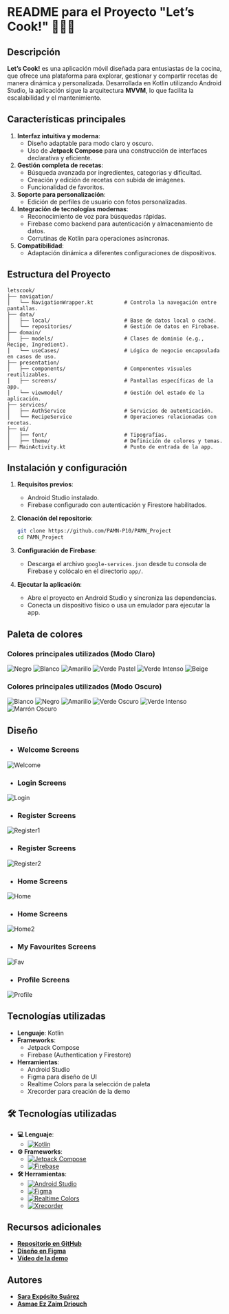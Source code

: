# README para el Proyecto "Let’s Cook!" 🧑🏻‍🍳

## Descripción

**Let’s Cook!** es una aplicación móvil diseñada para entusiastas de la cocina, que ofrece una plataforma para explorar, gestionar y compartir recetas de manera dinámica y personalizada. Desarrollada en Kotlin utilizando Android Studio, la aplicación sigue la arquitectura **MVVM**, lo que facilita la escalabilidad y el mantenimiento.

## Características principales

1. **Interfaz intuitiva y moderna**:
   - Diseño adaptable para modo claro y oscuro.
   - Uso de **Jetpack Compose** para una construcción de interfaces declarativa y eficiente.
2. **Gestión completa de recetas**:
   - Búsqueda avanzada por ingredientes, categorías y dificultad.
   - Creación y edición de recetas con subida de imágenes.
   - Funcionalidad de favoritos.
3. **Soporte para personalización**:
   - Edición de perfiles de usuario con fotos personalizadas.
4. **Integración de tecnologías modernas**:
   - Reconocimiento de voz para búsquedas rápidas.
   - Firebase como backend para autenticación y almacenamiento de datos.
   - Corrutinas de Kotlin para operaciones asíncronas.
5. **Compatibilidad**:
   - Adaptación dinámica a diferentes configuraciones de dispositivos.

## Estructura del Proyecto

```
letscook/
├── navigation/
│   └── NavigationWrapper.kt          # Controla la navegación entre pantallas.
├── data/
│   ├── local/                        # Base de datos local o caché.
│   └── repositories/                 # Gestión de datos en Firebase.
├── domain/
│   ├── models/                       # Clases de dominio (e.g., Recipe, Ingredient).
│   └── useCases/                     # Lógica de negocio encapsulada en casos de uso.
├── presentation/
│   ├── components/                   # Componentes visuales reutilizables.
│   ├── screens/                      # Pantallas específicas de la app.
│   └── viewmodel/                    # Gestión del estado de la aplicación.
├── services/
│   ├── AuthService                   # Servicios de autenticación.
│   └── RecipeService                 # Operaciones relacionadas con recetas.
├── ui/
│   ├── font/                         # Tipografías.
│   ├── theme/                        # Definición de colores y temas.
├── MainActivity.kt                   # Punto de entrada de la app.
```

## Instalación y configuración

1. **Requisitos previos**:
   - Android Studio instalado.
   - Firebase configurado con autenticación y Firestore habilitados.

2. **Clonación del repositorio**:
   ```bash
   git clone https://github.com/PAMN-P10/PAMN_Project
   cd PAMN_Project
   ```

3. **Configuración de Firebase**:
   - Descarga el archivo `google-services.json` desde tu consola de Firebase y colócalo en el directorio `app/`.

4. **Ejecutar la aplicación**:
   - Abre el proyecto en Android Studio y sincroniza las dependencias.
   - Conecta un dispositivo físico o usa un emulador para ejecutar la app.

## Paleta de colores

### Colores principales utilizados (Modo Claro)
![Negro](https://img.shields.io/badge/Negro-0E0A01?style=for-the-badge&logo=appveyor&logoColor=white)
![Blanco](https://img.shields.io/badge/Blanco-FEFDF6?style=for-the-badge&logo=appveyor&logoColor=black)
![Amarillo](https://img.shields.io/badge/Amarillo-ECCA22?style=for-the-badge&logo=appveyor&logoColor=black)
![Verde Pastel](https://img.shields.io/badge/Verde%20Pastel-C4F486?style=for-the-badge&logo=appveyor&logoColor=black)
![Verde Intenso](https://img.shields.io/badge/Verde%20Intenso-7FEF43?style=for-the-badge&logo=appveyor&logoColor=black)
![Beige](https://img.shields.io/badge/Beige-F0E8BD?style=for-the-badge&logo=appveyor&logoColor=black)

### Colores principales utilizados (Modo Oscuro)
![Blanco](https://img.shields.io/badge/Blanco-F0E8BD?style=for-the-badge&logo=appveyor&logoColor=black)
![Negro](https://img.shields.io/badge/Negro-090801?style=for-the-badge&logo=appveyor&logoColor=white)
![Amarillo](https://img.shields.io/badge/Amarillo-DDBB13?style=for-the-badge&logo=appveyor&logoColor=black)
![Verde Oscuro](https://img.shields.io/badge/Verde%20Oscuro-4A790B?style=for-the-badge&logo=appveyor&logoColor=black)
![Verde Intenso](https://img.shields.io/badge/Verde%20Cantoso-4CBC10?style=for-the-badge&logo=appveyor&logoColor=black)
![Marrón Oscuro](https://img.shields.io/badge/Marrón%20Oscuro-433B0F?style=for-the-badge&logo=appveyor&logoColor=white)

## Diseño

- ### Welcome Screens
![Welcome](https://drive.google.com/uc?export=view&id=1K8u9fTSrZdsVNYvNctfnaVmOrnVRySvt)

- ### Login Screens
![Login](https://drive.google.com/uc?export=view&id=1YfRj_jsO_oNV3ilpvp-TVtrfO44Zy6AW)

- ### Register Screens
![Register1](https://drive.google.com/uc?export=view&id=1WYe9u1ObRYYldcRYuwrneanaaZPCYFjp)

- ### Register Screens
![Register2](https://drive.google.com/uc?export=view&id=1n5K_9irX8wke5Az1hX4vwjMMuCwVmpkL)

- ### Home Screens
![Home](https://drive.google.com/uc?export=view&id=1RLRQWLEDcWaye0IQjaTWQJSVXWlJe4xd)

- ### Home Screens
![Home2](https://drive.google.com/uc?export=view&id=1EMMZbIJ6QTxxL9IqYf2Riuo5WyBcK78d)

- ### My Favourites Screens
![Fav](https://drive.google.com/uc?export=view&id=1AHhUx1VxnTKtI8DyXwca-rX51gcWriia)

- ### Profile Screens
![Profile](https://drive.google.com/uc?export=view&id=1NO4A46aKfeX5y9FZ4doqYE4tyQ0ZxF5v)


## Tecnologías utilizadas

- **Lenguaje**: Kotlin
- **Frameworks**:
  - Jetpack Compose
  - Firebase (Authentication y Firestore)
- **Herramientas**:
  - Android Studio
  - Figma para diseño de UI
  - Realtime Colors para la selección de paleta
  - Xrecorder para creación de la demo

## 🛠️ Tecnologías utilizadas

- **💻 Lenguaje**:
  - [![Kotlin](https://img.shields.io/badge/Kotlin-7F52FF?logo=kotlin&logoColor=white)](https://kotlinlang.org/)
- **⚙️ Frameworks**:
  - [![Jetpack Compose](https://img.shields.io/badge/Jetpack%20Compose-000000?logo=android&logoColor=white)](https://developer.android.com/jetpack/compose)
  - [![Firebase](https://img.shields.io/badge/Firebase-FFCA28?logo=firebase&logoColor=white)](https://firebase.google.com/)
- **🛠️ Herramientas**:
  - [![Android Studio](https://img.shields.io/badge/Android%20Studio-3DDC84?logo=androidstudio&logoColor=white)](https://developer.android.com/studio)
  - [![Figma](https://img.shields.io/badge/Figma-F24E1E?logo=figma&logoColor=white)](https://www.figma.com/)
  - [![Realtime Colors](https://img.shields.io/badge/Realtime%20Colors-433BFF?logo=art&logoColor=white)](https://realtimecolors.com/)
  - [![Xrecorder](https://img.shields.io/badge/Google%20Play-3DDC84?logo=google-play&logoColor=white)](https://play.google.com/store/apps/details?id=videoeditor.videorecorder.screenrecorder&hl=es_419)




## Recursos adicionales

- **[Repositorio en GitHub](https://github.com/PAMN-P10/PAMN_Project)**
- **[Diseño en Figma](https://www.figma.com/design/htmsFqPuD6mSZTQv9klp2N/PAMN?node-id=0-1&t=jG7enLGYzNC7UqTh-1)**
- **[Vídeo de la demo](https://drive.google.com/drive/folders/1mtAmlIBz2bBTKAVWASfgpWeDxwIuwf3k?usp=sharing)**

## Autores

- **[Sara Expósito Suárez](https://github.com/SaraE5)**
- **[Asmae Ez Zaim Driouch](https://github.com/A-rar)**

